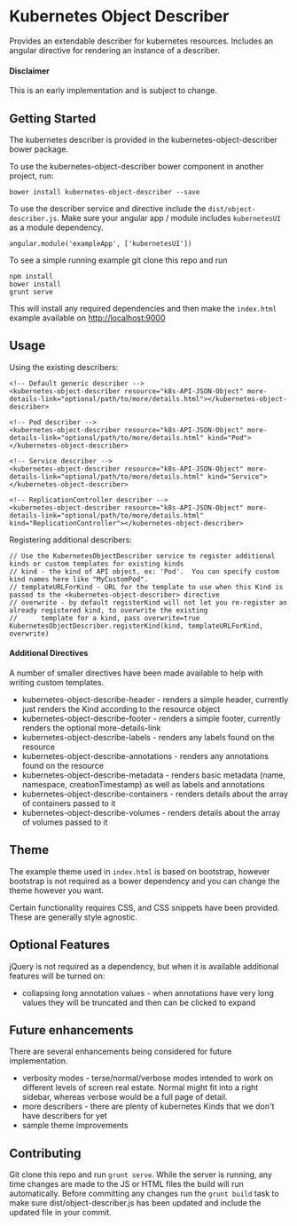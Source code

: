 Kubernetes Object Describer
===========================

Provides an extendable describer for kubernetes resources. Includes an angular directive for rendering an instance of a describer.

#### Disclaimer
This is an early implementation and is subject to change. 

Getting Started
---------------

The kubernetes describer is provided in the kubernetes-object-describer bower package. 

To use the kubernetes-object-describer bower component in another project, run:

```
bower install kubernetes-object-describer --save
```

To use the describer service and directive include the `dist/object-describer.js`. Make sure your angular app / module includes `kubernetesUI` as a module dependency.

```
angular.module('exampleApp', ['kubernetesUI'])
```

To see a simple running example git clone this repo and run

```
npm install
bower install
grunt serve
```

This will install any required dependencies and then make the `index.html` example available on [http://localhost:9000](http://localhost:9000)

Usage
-----

Using the existing describers:

```
<!-- Default generic describer -->
<kubernetes-object-describer resource="k8s-API-JSON-Object" more-details-link="optional/path/to/more/details.html"></kubernetes-object-describer>

<!-- Pod describer -->
<kubernetes-object-describer resource="k8s-API-JSON-Object" more-details-link="optional/path/to/more/details.html" kind="Pod"></kubernetes-object-describer>

<!-- Service describer -->
<kubernetes-object-describer resource="k8s-API-JSON-Object" more-details-link="optional/path/to/more/details.html" kind="Service"></kubernetes-object-describer>

<!-- ReplicationController describer -->
<kubernetes-object-describer resource="k8s-API-JSON-Object" more-details-link="optional/path/to/more/details.html" kind="ReplicationController"></kubernetes-object-describer>
```

Registering additional describers:

```
// Use the KubernetesObjectDescriber service to register additional kinds or custom templates for existing kinds
// kind - the kind of API object, ex: 'Pod'.  You can specify custom kind names here like "MyCustomPod".
// templateURLForKind - URL for the template to use when this Kind is passed to the <kubernetes-object-describer> directive
// overwrite - by default registerKind will not let you re-register an already registered kind, to overwrite the existing
//      template for a kind, pass overwrite=true
KubernetesObjectDescriber.registerKind(kind, templateURLForKind, overwrite)
```
#### Additional Directives

A number of smaller directives have been made available to help with writing custom templates.

* kubernetes-object-describe-header - renders a simple header, currently just renders the Kind according to the resource object
* kubernetes-object-describe-footer - renders a simple footer, currently renders the optional more-details-link
* kubernetes-object-describe-labels - renders any labels found on the resource
* kubernetes-object-describe-annotations - renders any annotations found on the resource
* kubernetes-object-describe-metadata - renders basic metadata (name, namespace, creationTimestamp) as well as labels and annotations
* kubernetes-object-describe-containers - renders details about the array of containers passed to it
* kubernetes-object-describe-volumes - renders details about the array of volumes passed to it

Theme
-----

The example theme used in `index.html` is based on bootstrap, however bootstrap is not required as a bower dependency and you can change the theme however you want.

Certain functionality requires CSS, and CSS snippets have been provided. These are generally style agnostic.

Optional Features
-----------------

jQuery is not required as a dependency, but when it is available additional features will be turned on:

* collapsing long annotation values - when annotations have very long values they will be truncated and then can be clicked to expand

Future enhancements
-------------------

There are several enhancements being considered for future implementation.

* verbosity modes - terse/normal/verbose modes intended to work on different levels of screen real estate. Normal might fit into a right sidebar, whereas verbose would be a full page of detail.
* more describers - there are plenty of kubernetes Kinds that we don't have describers for yet
* sample theme improvements

Contributing
------------

Git clone this repo and run `grunt serve`. While the server is running, any time changes are made to the JS or HTML files the build will run automatically.  Before committing any changes run the `grunt build` task to make sure dist/object-describer.js has been updated and include the updated file in your commit.
